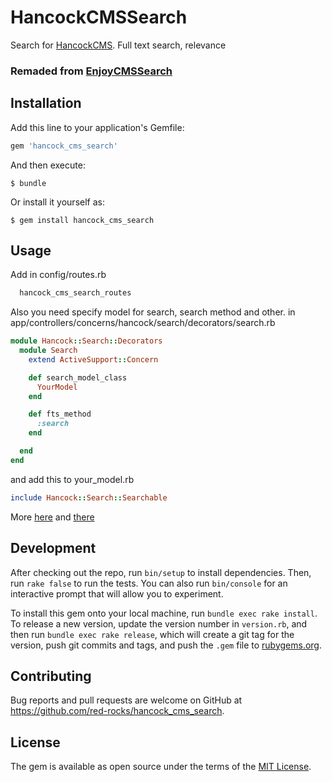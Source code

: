 # HancockCMSSearch

Search for [HancockCMS](https://github.com/red-rocks/hancock_cms).
Full text search, relevance

### Remaded from [EnjoyCMSSearch](https://github.com/enjocreative/enjoy_cms_search)

## Installation

Add this line to your application's Gemfile:

```ruby
gem 'hancock_cms_search'
```

And then execute:

    $ bundle

Or install it yourself as:

    $ gem install hancock_cms_search

## Usage

Add in config/routes.rb

```ruby
  hancock_cms_search_routes
```

Also you need specify model for search, search method and other. in app/controllers/concerns/hancock/search/decorators/search.rb
```ruby
module Hancock::Search::Decorators
  module Search
    extend ActiveSupport::Concern

    def search_model_class
      YourModel
    end

    def fts_method
      :search
    end

  end
end
```
and add this to your_model.rb
```ruby
include Hancock::Search::Searchable
```
More [here](https://github.com/red-rocks/hancock_cms_search/blob/master/lib/hancock/search/controllers/search.rb) and [there](https://github.com/red-rocks/hancock_cms_search/blob/master/app/models/concerns/hancock/search/searchable.rb)

## Development

After checking out the repo, run `bin/setup` to install dependencies. Then, run `rake false` to run the tests. You can also run `bin/console` for an interactive prompt that will allow you to experiment.

To install this gem onto your local machine, run `bundle exec rake install`. To release a new version, update the version number in `version.rb`, and then run `bundle exec rake release`, which will create a git tag for the version, push git commits and tags, and push the `.gem` file to [rubygems.org](https://rubygems.org).

## Contributing

Bug reports and pull requests are welcome on GitHub at https://github.com/red-rocks/hancock_cms_search.


## License

The gem is available as open source under the terms of the [MIT License](http://opensource.org/licenses/MIT).
